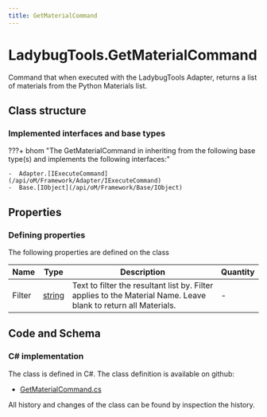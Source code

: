 ```yaml
---
title: GetMaterialCommand
---
```


# LadybugTools.GetMaterialCommand

Command that when executed with the LadybugTools Adapter, returns a list of materials from the Python Materials list.

## Class structure

### Implemented interfaces and base types

???+ bhom "The GetMaterialCommand in inheriting from the following base type(s) and implements the following interfaces:"

    -  Adapter.[IExecuteCommand](/api/oM/Framework/Adapter/IExecuteCommand)
    -  Base.[IObject](/api/oM/Framework/Base/IObject)


## Properties



### Defining properties

The following properties are defined on the class

| Name             | Type             | Description      | Quantity         |
|------------------|------------------|------------------|------------------|
| Filter | [string](https://learn.microsoft.com/en-us/dotnet/api/System.String?view=netstandard-2.0) | Text to filter the resultant list by. Filter applies to the Material Name. Leave blank to return all Materials. | - |


## Code and Schema

### C# implementation

The class is defined in C#. The class definition is available on github:

- [GetMaterialCommand.cs](https://github.com/BHoM/LadybugTools_Toolkit/blob/develop/LadybugTools_oM/ExecuteCommands/GetMaterialCommand.cs)

All history and changes of the class can be found by inspection the history.
